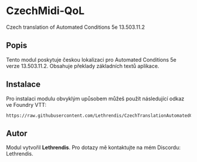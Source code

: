 
# CzechMidi-QoL

Czech translation of Automated Conditions 5e 13.503.11.2

## Popis
Tento modul poskytuje českou lokalizaci pro Automated Conditions 5e verze 13.503.11.2. Obsahuje překlady základních textů aplikace.

## Instalace
Pro instalaci modulu obvyklým upůsobem můžeš použít následující odkaz ve Foundry VTT:

```
https://raw.githubusercontent.com/Lethrendis/CzechTranslationAutomatedConditions5e/main/module.json
```

## Autor
Modul vytvořil **Lethrendis**. Pro dotazy mě kontaktujte na mém Discordu: Lethrendis.

